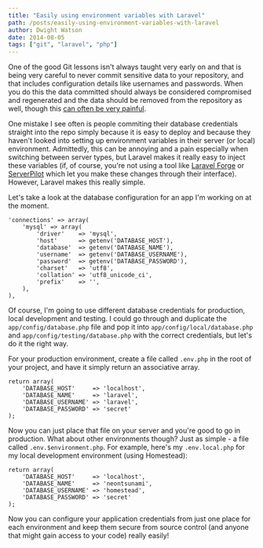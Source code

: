 ```yaml
---
title: "Easily using environment variables with Laravel"
path: /posts/easily-using-environment-variables-with-laravel
author: Dwight Watson
date: 2014-08-05
tags: ["git", "laravel", "php"]
---
```


One of the good Git lessons isn't always taught very early on and that is being very careful to never commit sensitive data to your repository, and that includes configuration details like usernames and passwords. When you do this the data committed should always be considered compromised and regenerated and the data should be removed from the repository as well, though this [can often be very painful](https://help.github.com/articles/remove-sensitive-data).

One mistake I see often is people commiting their database credentials straight into the repo simply because it is easy to deploy and because they haven't looked into setting up environment variables in their server (or local) environment. Admittedly, this can be annoying and a pain especially when switching between server types, but Laravel makes it really easy to inject these variables (if, of course, you're not using a tool like [Laravel Forge](https://forge.laravel.com/) or [ServerPilot](https://serverpilot.io/) which let you make these changes through their interface). However, Laravel makes this really simple.

Let's take a look at the database configuration for an app I'm working on at the moment.

    'connections' => array(
		'mysql' => array(
			'driver'    => 'mysql',
			'host'      => getenv('DATABASE_HOST'),
			'database'  => getenv('DATABASE_NAME'),
			'username'  => getenv('DATABASE_USERNAME'),
			'password'  => getenv('DATABASE_PASSWORD'),
			'charset'   => 'utf8',
			'collation' => 'utf8_unicode_ci',
			'prefix'    => '',
		),
	),

Of course, I'm going to use different database credentials for production, local development and testing. I could go through and duplicate the `app/config/database.php` file and pop it into `app/config/local/database.php` and `app/config/testing/database.php` with the correct credentials, but let's do it the right way.

For your production environment, create a file called `.env.php` in the root of your project, and have it simply return an associative array.

	return array(
    	'DATABASE_HOST'     => 'localhost',
    	'DATABASE_NAME'     => 'laravel',
    	'DATABASE_USERNAME' => 'laravel',
    	'DATABASE_PASSWORD' => 'secret'
	);

Now you can just place that file on your server and you're good to go in production. What about other environments though? Just as simple - a file called `.env.$environment.php`. For example, here's my `.env.local.php` for my local development environment (using Homestead):

	return array(
    	'DATABASE_HOST'     => 'localhost',
    	'DATABASE_NAME'     => 'neontsunami',
    	'DATABASE_USERNAME' => 'homestead',
    	'DATABASE_PASSWORD' => 'secret'
	);

Now you can configure your application credentials from just one place for each environment and keep them secure from source control (and anyone that might gain access to your code) really easily!


